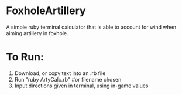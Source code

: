 # FoxholeArtillery
A simple ruby terminal calculator that is able to account for wind when aiming artillery in foxhole.

# To Run:
1) Download, or copy text into an .rb file
2) Run "ruby ArtyCalc.rb" #or filename chosen
3) Input directions given in terminal, using in-game values
